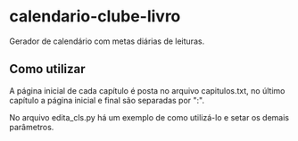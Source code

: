 # calendario-clube-livro
Gerador de calendário com metas diárias de leituras.

## Como utilizar
A página inicial de cada capítulo é posta no arquivo capitulos.txt, no último capítulo a página inicial e final são separadas por ":".

No arquivo edita_cls.py há um exemplo de como utilizá-lo e setar os demais parâmetros.
